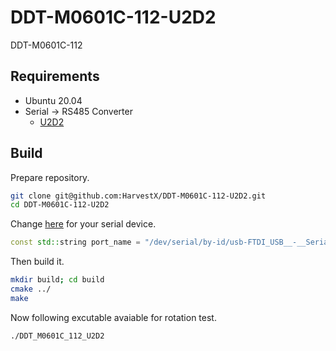 # DDT-M0601C-112-U2D2
DDT-M0601C-112

## Requirements
- Ubuntu 20.04
- Serial -> RS485 Converter
  - [U2D2](https://emanual.robotis.com/docs/en/parts/interface/u2d2/)
   
## Build

Prepare repository.

```bash
git clone git@github.com:HarvestX/DDT-M0601C-112-U2D2.git
cd DDT-M0601C-112-U2D2
```

Change [here](https://github.com/HarvestX/DDT-M0601C-112-U2D2/blob/main/src/main.cpp#L46) for your serial device.
```src/main.cpp
const std::string port_name = "/dev/serial/by-id/usb-FTDI_USB__-__Serial_Converter_FT5NSMPU-if00-port0";
```

Then build it.
```bash
mkdir build; cd build
cmake ../
make
```
Now following excutable avaiable for rotation test.
```
./DDT_M0601C_112_U2D2
```
